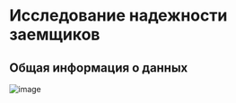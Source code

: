 # Исследование надежности заемщиков
## Общая информация о данных
![image](https://github.com/IT-DS-Alex/Portfolio/assets/140064630/7e034bf7-699e-4712-99bd-fdf3c6d29f9a)

